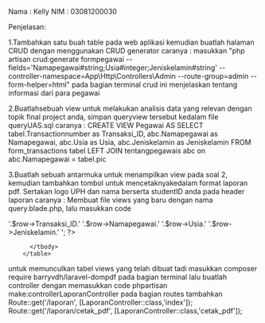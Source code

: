 Nama : Kelly
NIM : 03081200030

Penjelasan:

1.Tambahkan satu buah table pada web aplikasi kemudian buatlah halaman CRUD dengan menggunakan CRUD generator
caranya :
masukkan "php artisan crud:generate formpegawai --fields='Namapegawai#string;Usia#integer;Jeniskelamin#string' --controller-namespace=App\Http\Controllers\Admin --route-group=admin --form-helper=html" pada bagian terminal 
crud ini menjelaskan tentang informasi dari para pegawai

2.Buatlahsebuah view untuk melakukan analisis data yang relevan dengan topik final project anda, simpan queryview tersebut kedalam file queryUAS.sql
caranya :
CREATE VIEW Pegawai AS
SELECT tabel.Transactionnumber as Transaksi_ID, abc.Namapegawai as Namapegawai, abc.Usia as Usia, abc.Jeniskelamin as Jeniskelamin
FROM form_transactions tabel
LEFT JOIN tentangpegawais abc on abc.Namapegawai = tabel.pic

3.Buatlah sebuah antarmuka untuk menampilkan view pada soal 2, kemudian tambahkan tombol untuk mencetaknyakedalam format laporan pdf. Sertakan logo UPH dan nama berserta studentID anda pada header laporan
caranya :
Membuat file views yang baru dengan nama query.blade.php, lalu masukkan code
<?php
          $rows = \DB::select('select Transaksi_ID, Namapegawai, Usia, Jeniskelamin from pegawai');
          foreach($rows as $row)
          echo' <tr>
            <td scope="row">'.$row->Transaksi_ID.'</td>
            <td>'.$row->Namapegawai.'</td>
            <td>'.$row->Usia.'</td>
            <td>'.$row->Jeniskelamin.'</td>
          </tr>';
          ?>
          </tbody>
        </table>
untuk memunculkan tabel views yang telah dibuat tadi
masukkan composer require barryvdh/laravel-dompdf pada bagian terminal
lalu buatlah controller dengan memasukkan code phpartisan make:controllerLaporanController
pada bagian routes tambahkan 
Route::get('/laporan', [LaporanController::class,'index']);
Route::get('/laporan/cetak_pdf', [LaporanController::class,'cetak_pdf']);
